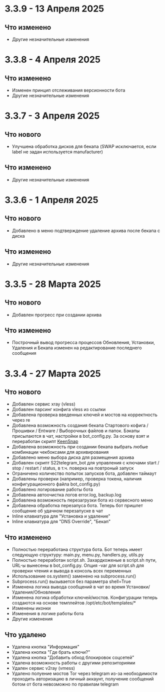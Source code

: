 # 3.3.9 - 13 Апреля 2025
## Что изменено
- Другие незначительные изменения


# 3.3.8 - 4 Апреля 2025
## Что изменено
- Изменен принцип отслеживания версионности бота
- Другие незначительные изменения


# 3.3.7 - 3 Апреля 2025
## Что нового
- Улучшена обработка дисков для бекапа (SWAP исключается, если label не задан используется manufacturer)

## Что изменено
- Другие незначительные изменения


# 3.3.6 - 1 Апреля 2025
## Что нового
- Добавлено в меню подтверждение удаление архива после бекапа с диска

## Что изменено
- Другие незначительные изменения


# 3.3.5 - 28 Марта 2025
## Что нового
- Добавлен прогресс при создании архива

## Что изменено
- Построчный вывод прогресса процессов Обновления, Установки, Удаления и Бекапа изменен на редактирование последнего сообщения


# 3.3.4 - 27 Марта 2025
## Что нового
- Добавлен сервис xray (vless)
- Добавлен парсинг конфига vless из ссылки
- Добавлена проверка введенных ключей и мостов на корректность через re
- Добавлена возможность создания бекапа Стартового кофига / Прошивки / Entware / Выборочных файлов и папок. Бэкапы присылаются в чат, настройки в bot_config.py.
  За основу взят и переработан скрипт [KeenSnap](https://github.com/spatiumstas/KeenSnap "https://github.com/spatiumstas/KeenSnap")
- Добавлена возможность при создании бекапа выбрать любые комбинации чекбоксами для архивирования
- Добавлено меню выбора диска для размещения архива
- Добавлен скрипт S22telegram_bot для управления с ключами start / stop / restart / status, в т.ч. поверка на повтроный запуск
- Ограничено количество попыток запусков бота, добавлен таймаут
- Добавлены проверки (например, проверка токена, наличия конфигурационного файла bot_config.py)
- Добавлено логирование работы бота
- Добавлена автоочистка логов error.log, backup.log
- Добавлена возможность перезагрузки бота из сервесного меню
- Добавлена обработка перезапуса бота. Теперь бот пришлет сообщение об удачном перезапуске в чат
- Inline клавиатура для "Установка и удаление"
- Inline клавиатура для "DNS Override", "Бекап"

## Что изменено
- Полностью переработана структура бота. Бот теперь имеет следующую структуру: main.py, menu.py, handlers.py, utils.py
- Полностью переработан script.sh.
  Захардкоженые в script.sh пути, URL-ы вынесены в bot_config.py.
  Опция -var для script.sh для проверки чтения и вывода в консоль всех переменных
- Использование os.system() заменено на subprocess.run()
- Subprocess.run() вызывается без параметра shell=True
- Изменена логика вывода сообщений в чат во время Установки/Удаления/Обновления
- Изменена логика обработки ключей/мостов. Конфигурации теперь создаются на основе темплейтов /opt/etc/bot/templates/*
- Изменены иконки
- Изменения в логике работы бота
- Другие изменения

## Что удалено
- Удалена кнопка "Информация"
- Удалена кнопка "Где брать ключи?"
- Удалена кнопка "Добавить обход блокировок соцсетей"
- Удалена возможность работы с другими репозиториями
- Удален сервис v2ray (vmess)
- Удалено полуение мостов Tor через telegram из-за необходимости проходить авторизацию в личный аккаунт, получение сообщений ботом от бота невозможно по правилам telegram
